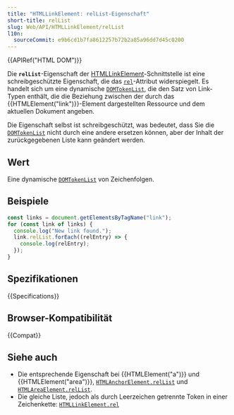 ```yaml
---
title: "HTMLLinkElement: relList-Eigenschaft"
short-title: relList
slug: Web/API/HTMLLinkElement/relList
l10n:
  sourceCommit: e9b6cd1b7fa8612257b72b2a85a96dd7d45c0200
---
```


{{APIRef("HTML DOM")}}

Die **`relList`**-Eigenschaft der [HTMLLinkElement](/de/docs/Web/API/HTMLLinkElement)-Schnittstelle ist eine schreibgeschützte Eigenschaft, die das [`rel`](/de/docs/Web/HTML/Reference/Attributes/rel)-Attribut widerspiegelt. Es handelt sich um eine dynamische [`DOMTokenList`](/de/docs/Web/API/DOMTokenList), die den Satz von Link-Typen enthält, die die Beziehung zwischen der durch das {{HTMLElement("link")}}-Element dargestellten Ressource und dem aktuellen Dokument angeben.

Die Eigenschaft selbst ist schreibgeschützt, was bedeutet, dass Sie die [`DOMTokenList`](/de/docs/Web/API/DOMTokenList) nicht durch eine andere ersetzen können, aber der Inhalt der zurückgegebenen Liste kann geändert werden.

## Wert

Eine dynamische [`DOMTokenList`](/de/docs/Web/API/DOMTokenList) von Zeichenfolgen.

## Beispiele

```js
const links = document.getElementsByTagName("link");
for (const link of links) {
  console.log("New link found.");
  link.relList.forEach((relEntry) => {
    console.log(relEntry);
  });
}
```

## Spezifikationen

{{Specifications}}

## Browser-Kompatibilität

{{Compat}}

## Siehe auch

- Die entsprechende Eigenschaft bei {{HTMLElement("a")}} und {{HTMLElement("area")}},
  [`HTMLAnchorElement.relList`](/de/docs/Web/API/HTMLAnchorElement/relList) und [`HTMLAreaElement.relList`](/de/docs/Web/API/HTMLAreaElement/relList).
- Die gleiche Liste, jedoch als durch Leerzeichen getrennte Token in einer Zeichenkette:
  [`HTMLLinkElement.rel`](/de/docs/Web/API/HTMLLinkElement/rel)
